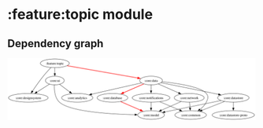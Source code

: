 # :feature:topic module
## Dependency graph
![Dependency graph](../../docs/images/graphs/dep_graph_feature_topic.svg)
